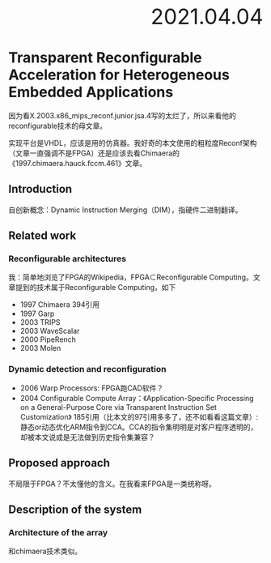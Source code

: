 <div style="text-align:right; font-size:3em;">2021.04.04</div>

# Transparent Reconfigurable Acceleration for Heterogeneous Embedded Applications

因为看X.2003.x86_mips_reconf.junior.jsa.4写的太烂了，所以来看他的reconfigurable技术的母文章。  

实现平台是VHDL，应该是用的仿真器。我好奇的本文使用的粗粒度Reconf架构（文章一直强调不是FPGA）还是应该去看Chimaera的《1997.chimaera.hauck.fccm.461》文章。

## Introduction

自创新概念：Dynamic Instruction Merging（DIM），指硬件二进制翻译。

## Related work

### Reconfigurable architectures

我：简单地浏览了FPGA的Wikipedia，FPGA$\subset$Reconfigurable Computing。文章提到的技术属于Reconfigurable Computing，如下

* 1997 Chimaera 394引用
* 1997 Garp
* 2003 TRIPS
* 2003 WaveScalar
* 2000 PipeRench
* 2003 Molen

### Dynamic detection and reconfiguration

* 2006 Warp Processors: FPGA跑CAD软件？
* 2004 Configurable Compute Array：《Application-Specific Processing on a General-Purpose Core via Transparent Instruction Set Customization》 185引用（比本文的97引用多多了，还不如看看这篇文章）: 静态or动态优化ARM指令到CCA。CCA的指令集明明是对客户程序透明的，却被本文说成是无法做到历史指令集兼容？

## Proposed approach

不局限于FPGA？不太懂他的含义。在我看来FPGA是一类统称呀。

## Description of the system

### Architecture of the array

和chimaera技术类似。